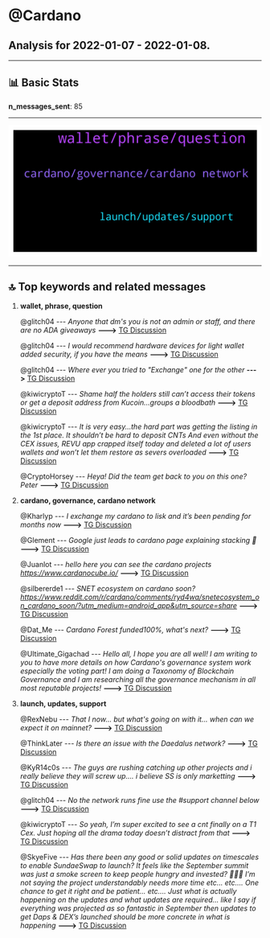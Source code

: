 # **@Cardano**
 ## Analysis for **2022-01-07** - **2022-01-08**.

---

## 📊 **Basic Stats**

**n_messages_sent**: 85

---
![wordcloud](Cardano_1Days_wordcloud.png)

---


## 🔝 **Top keywords and related messages**

1. **wallet, phrase, question**

    @glitch04 --- *Anyone that dm's you is not an admin or staff, and there are no ADA giveaways* **--->** [TG Discussion](https://t.me/Cardano/766406)

    @glitch04 --- *I would recommend hardware devices for light wallet added security, if you have the means* **--->** [TG Discussion](https://t.me/Cardano/766925)

    @glitch04 --- *Where ever you tried to "Exchange" one for the other* **--->** [TG Discussion](https://t.me/Cardano/766414)

    @kiwicryptoT --- *Shame half the holders still can’t access their tokens or get a deposit address from Kucoin…groups a bloodbath* **--->** [TG Discussion](https://t.me/Cardano/766551)

    @kiwicryptoT --- *It is very easy…the hard part was getting the listing in the 1st place.  It shouldn’t be hard to deposit CNTs   And even without the CEX issues, REVU app crapped itself today and deleted a lot of users wallets and won’t let them restore as severs overloaded* **--->** [TG Discussion](https://t.me/Cardano/766561)

    @CryptoHorsey --- *Heya! Did the team get back to you on this one?  Peter* **--->** [TG Discussion](https://t.me/Cardano/766422)

2. **cardano, governance, cardano network**

    @Kharlyp --- *I exchange my cardano to lisk and it’s been pending for months now* **--->** [TG Discussion](https://t.me/Cardano/766407)

    @Glement --- *Google just leads to cardano page explaining stacking 🤣* **--->** [TG Discussion](https://t.me/Cardano/766674)

    @Juanlot --- *hello here you can see the cardano projects https://www.cardanocube.io/* **--->** [TG Discussion](https://t.me/Cardano/766972)

    @silbererde1 --- *SNET ecosystem on cardano soon?   https://www.reddit.com/r/cardano/comments/ryd4wa/snetecosystem_on_cardano_soon/?utm_medium=android_app&utm_source=share* **--->** [TG Discussion](https://t.me/Cardano/766699)

    @Dat_Me --- *Cardano Forest  funded100%, what's next?* **--->** [TG Discussion](https://t.me/Cardano/766945)

    @Ultimate_Gigachad --- *Hello all, I hope you are all well! I am writing to you to have more details on how Cardano's governance system work especially the voting part! I am doing a Taxonomy of Blockchain Governance and I am researching all the governance mechanism in all most reputable projects!* **--->** [TG Discussion](https://t.me/Cardano/766827)

3. **launch, updates, support**

    @RexNebu --- *That I now... but what's going on with it... when can we expect it on mainnet?* **--->** [TG Discussion](https://t.me/Cardano/766690)

    @ThinkLater --- *Is there an issue with the Daedalus network?* **--->** [TG Discussion](https://t.me/Cardano/766441)

    @KyR14c0s --- *The guys are rushing catching up other projects and i really believe they will screw up.... i believe SS is only marketting* **--->** [TG Discussion](https://t.me/Cardano/766764)

    @glitch04 --- *No the network runs fine use the #support channel below* **--->** [TG Discussion](https://t.me/Cardano/766442)

    @kiwicryptoT --- *So yeah, I’m super excited to see a cnt finally on a T1 Cex. Just hoping all the drama today doesn’t distract from that* **--->** [TG Discussion](https://t.me/Cardano/766562)

    @SkyeFive --- *Has there been any good or solid updates on timescales to enable SundaeSwap to launch? It feels like the September summit was just a smoke screen to keep people hungry and invested? 🤷🏻‍♂️ I’m not saying the project understandably needs more time etc… etc…. One chance to get it right and be patient… etc…. Just what is actually happening on the updates and what updates are required… like I say if everything was projected as so fantastic in September then updates to get Daps & DEX’s launched should be more concrete in what is happening* **--->** [TG Discussion](https://t.me/Cardano/766595)

